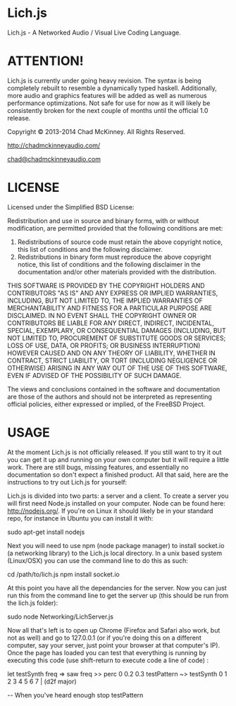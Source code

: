 Lich.js
=======

Lich.js - A Networked Audio / Visual Live Coding Language. 
	
ATTENTION!
==========

Lich.js is currently under going heavy revision. The syntax is being completely rebuilt to resemble a dynamically typed haskell. Additionally, more audio and graphics features will be added as well as numerous performance optimizations. Not safe for use for now as it will likely be consistently broken for the next couple of months until the official 1.0 release.

Copyright © 2013-2014 Chad McKinney. All Rights Reserved.

http://chadmckinneyaudio.com/

chad@chadmckinneyaudio.com


LICENSE
=======

Licensed under the Simplified BSD License:

Redistribution and use in source and binary forms, with or without
modification, are permitted provided that the following conditions are met: 

1. Redistributions of source code must retain the above copyright notice, this
   list of conditions and the following disclaimer. 
2. Redistributions in binary form must reproduce the above copyright notice,
   this list of conditions and the following disclaimer in the documentation
   and/or other materials provided with the distribution. 

THIS SOFTWARE IS PROVIDED BY THE COPYRIGHT HOLDERS AND CONTRIBUTORS "AS IS" AND
ANY EXPRESS OR IMPLIED WARRANTIES, INCLUDING, BUT NOT LIMITED TO, THE IMPLIED
WARRANTIES OF MERCHANTABILITY AND FITNESS FOR A PARTICULAR PURPOSE ARE
DISCLAIMED. IN NO EVENT SHALL THE COPYRIGHT OWNER OR CONTRIBUTORS BE LIABLE FOR
ANY DIRECT, INDIRECT, INCIDENTAL, SPECIAL, EXEMPLARY, OR CONSEQUENTIAL DAMAGES
(INCLUDING, BUT NOT LIMITED TO, PROCUREMENT OF SUBSTITUTE GOODS OR SERVICES;
LOSS OF USE, DATA, OR PROFITS; OR BUSINESS INTERRUPTION) HOWEVER CAUSED AND
ON ANY THEORY OF LIABILITY, WHETHER IN CONTRACT, STRICT LIABILITY, OR TORT
(INCLUDING NEGLIGENCE OR OTHERWISE) ARISING IN ANY WAY OUT OF THE USE OF THIS
SOFTWARE, EVEN IF ADVISED OF THE POSSIBILITY OF SUCH DAMAGE.

The views and conclusions contained in the software and documentation are those
of the authors and should not be interpreted as representing official policies, 
either expressed or implied, of the FreeBSD Project.


USAGE
=====

At the moment Lich.js is not officially released. If you still want to try it out you can get it up and running on your own computer but it will require a little work. There are still bugs, missing features, and essentially no documentation so don't expect a finished product. All that said, here are the instructions to try out Lich.js for yourself:

Lich.js is divided into two parts: a server and a client. To create a server you will first need Node.js installed on your computer. Node can be found here: http://nodejs.org/. If you're on Linux it should likely be in your standard repo, for instance in Ubuntu you can install it with: 

sudo apt-get install nodejs

Next you will need to use npm (node package manager) to install socket.io (a networking library) to the Lich.js local directory. In a unix based system (Linux/OSX) you can use the command line to do this as such:

cd /path/to/lich.js
npm install socket.io

At this point you have all the dependancies for the server. Now you can just run this from the command line to get the server up (this should be run from the lich.js folder):

sudo node Networking/LichServer.js

Now all that's left is to open up Chrome (Firefox and Safari also work, but not as well) and go to 127.0.0.1 (or if you're doing this on a different computer, say your server, just point your browser at that computer's IP). Once the page has loaded you can test that everything is running by executing this code (use shift-return to execute code a line of code) :


let testSynth freq => saw freq >> perc 0 0.2 0.3
testPattern ~> testSynth 0 1 2 3 4 5 6 7 | (d2f major)

-- When you've heard enough
stop testPattern
